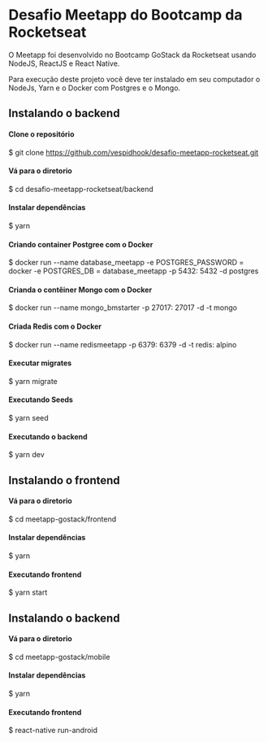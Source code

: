 # Desafio Meetapp do Bootcamp da Rocketseat

O Meetapp foi desenvolvido no Bootcamp GoStack da Rocketseat usando NodeJS, ReactJS e React Native.

Para execução deste projeto você deve ter instalado em seu computador o NodeJs, Yarn e o Docker com Postgres e o Mongo.


## Instalando o backend

#### Clone o repositório
$ git clone https://github.com/vespidhook/desafio-meetapp-rocketseat.git

#### Vá para o diretorio 
$ cd desafio-meetapp-rocketseat/backend

#### Instalar dependências
$ yarn

#### Criando container Postgree com o Docker
$ docker run --name database_meetapp -e POSTGRES_PASSWORD = docker -e POSTGRES_DB = database_meetapp -p 5432: 5432 -d postgres

#### Crianda o contêiner Mongo com o Docker
$ docker run --name mongo_bmstarter -p 27017: 27017 -d -t mongo

#### Criada Redis com o Docker
$ docker run --name redismeetapp -p 6379: 6379 -d -t redis: alpino

#### Executar migrates
$ yarn migrate

#### Executando Seeds
$ yarn seed

#### Executando o backend 
$ yarn dev

## Instalando o frontend

#### Vá para o diretorio 
$ cd meetapp-gostack/frontend

#### Instalar dependências
$ yarn

#### Executando frontend
$ yarn start

## Instalando o backend

#### Vá para o diretorio 
$ cd meetapp-gostack/mobile

#### Instalar dependências
$ yarn

#### Executando frontend
$ react-native run-android




